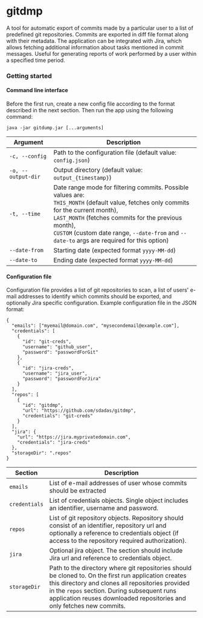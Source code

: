 # gitdmp
A tool for automatic export of commits made by a particular user to a list of predefined git repositories. 
Commits are exported in diff file format along with their metadata. The application can be integrated with Jira, which allows fetching additional information about tasks mentioned in commit messages.
Useful for generating reports of work performed by a user within a specified time period.

### Getting started

#### Command line interface

Before the first run, create a new config file according to the format described in the next section. Then run the app using the following command:

```java -jar gitdump.jar [...arguments]```

| Argument              | Description |
|-----------------------|-------------|
| `-c, --config`        | Path to the configuration file (default value: `config.json`) |
| `-o, --output-dir`    | Output directory (default value: `output_{timestamp}`)|
| `-t, --time`          | Date range mode for filtering commits. Possible values are: <br/>`THIS_MONTH` (default value, fetches only commits for the current month),<br/>`LAST_MONTH` (fetches commits for the previous month),<br/>`CUSTOM` (custom date range, `--date-from` and `--date-to` args are required for this option) |
| `--date-from`         | Starting date (expected format `yyyy-MM-dd`)|
| `--date-to`           | Ending date (expected format `yyyy-MM-dd`)|

#### Configuration file

Configuration file provides a list of git repositories to scan, a list of users' e-mail addresses to identify which commits should be exported, and optionally Jira specific configuration.
Example configuration file in the JSON format:

```
{
  "emails": ["myemail@domain.com", "mysecondemail@example.com"],
  "credentials": [
    {
      "id": "git-creds",
      "username": "github_user",
      "password": "passwordForGit"
    },
    {
      "id": "jira-creds",
      "username": "jira_user",
      "password": "passwordForJira"
    }
  ],
  "repos": [
    {
      "id": "gitdmp",
      "url": "https://github.com/sdadas/gitdmp",
      "credentials": "git-creds"
    }
  ],
  "jira": {
    "url": "https://jira.myprivatedomain.com",
    "credentials": "jira-creds"
  },
  "storageDir": ".repos"
}
```

| Section               | Description |
|-----------------------|-------------|
| `emails`              | List of e-mail addresses of user whose commits should be extracted |
| `credentials`         | List of credentials objects. Single object includes an identifier, username and password. |
| `repos`               | List of git repository objects. Repository should consist of an identifier, repository url and optionally a reference to credentials object (if access to the repository required authorization). |
| `jira`                | Optional jira object. The section should include Jira url and reference to credentials object. |
| `storageDir`          | Path to the directory where git repositories should be cloned to. On the first run application creates this directory and clones all repositories provided in the `repos` section. During subsequent runs application reuses downloaded repositories and only fetches new commits. |